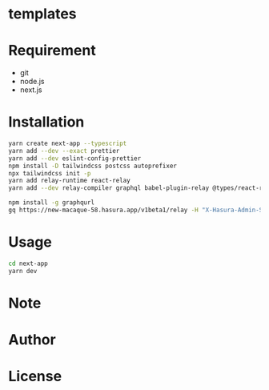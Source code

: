 # templates

# Requirement
* git
* node.js
* next.js

# Installation
```bash
yarn create next-app --typescript
yarn add --dev --exact prettier
yarn add --dev eslint-config-prettier
npm install -D tailwindcss postcss autoprefixer
npx tailwindcss init -p
yarn add relay-runtime react-relay
yarn add --dev relay-compiler graphql babel-plugin-relay @types/react-relay

npm install -g graphqurl
gq https://new-macaque-58.hasura.app/v1beta1/relay -H "X-Hasura-Admin-Secret: hkZzsMJnmuzi70gpsb5vpeyPkNPYj1hqXyuoBLDMwCmbagKUg64yb0KnOX4twaKA" --introspect > schema.graphql

```

# Usage
```bash
cd next-app
yarn dev

```

# Note


# Author

# License